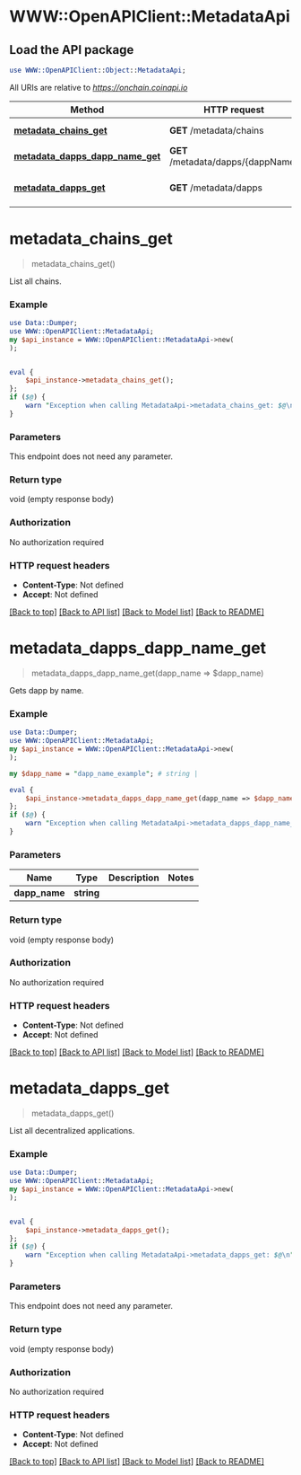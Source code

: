 # WWW::OpenAPIClient::MetadataApi

## Load the API package
```perl
use WWW::OpenAPIClient::Object::MetadataApi;
```

All URIs are relative to *https://onchain.coinapi.io*

Method | HTTP request | Description
------------- | ------------- | -------------
[**metadata_chains_get**](MetadataApi.md#metadata_chains_get) | **GET** /metadata/chains | List all chains.
[**metadata_dapps_dapp_name_get**](MetadataApi.md#metadata_dapps_dapp_name_get) | **GET** /metadata/dapps/{dappName} | Gets dapp by name.
[**metadata_dapps_get**](MetadataApi.md#metadata_dapps_get) | **GET** /metadata/dapps | List all decentralized applications.


# **metadata_chains_get**
> metadata_chains_get()

List all chains.

### Example
```perl
use Data::Dumper;
use WWW::OpenAPIClient::MetadataApi;
my $api_instance = WWW::OpenAPIClient::MetadataApi->new(
);


eval {
    $api_instance->metadata_chains_get();
};
if ($@) {
    warn "Exception when calling MetadataApi->metadata_chains_get: $@\n";
}
```

### Parameters
This endpoint does not need any parameter.

### Return type

void (empty response body)

### Authorization

No authorization required

### HTTP request headers

 - **Content-Type**: Not defined
 - **Accept**: Not defined

[[Back to top]](#) [[Back to API list]](../README.md#documentation-for-api-endpoints) [[Back to Model list]](../README.md#documentation-for-models) [[Back to README]](../README.md)

# **metadata_dapps_dapp_name_get**
> metadata_dapps_dapp_name_get(dapp_name => $dapp_name)

Gets dapp by name.

### Example
```perl
use Data::Dumper;
use WWW::OpenAPIClient::MetadataApi;
my $api_instance = WWW::OpenAPIClient::MetadataApi->new(
);

my $dapp_name = "dapp_name_example"; # string | 

eval {
    $api_instance->metadata_dapps_dapp_name_get(dapp_name => $dapp_name);
};
if ($@) {
    warn "Exception when calling MetadataApi->metadata_dapps_dapp_name_get: $@\n";
}
```

### Parameters

Name | Type | Description  | Notes
------------- | ------------- | ------------- | -------------
 **dapp_name** | **string**|  | 

### Return type

void (empty response body)

### Authorization

No authorization required

### HTTP request headers

 - **Content-Type**: Not defined
 - **Accept**: Not defined

[[Back to top]](#) [[Back to API list]](../README.md#documentation-for-api-endpoints) [[Back to Model list]](../README.md#documentation-for-models) [[Back to README]](../README.md)

# **metadata_dapps_get**
> metadata_dapps_get()

List all decentralized applications.

### Example
```perl
use Data::Dumper;
use WWW::OpenAPIClient::MetadataApi;
my $api_instance = WWW::OpenAPIClient::MetadataApi->new(
);


eval {
    $api_instance->metadata_dapps_get();
};
if ($@) {
    warn "Exception when calling MetadataApi->metadata_dapps_get: $@\n";
}
```

### Parameters
This endpoint does not need any parameter.

### Return type

void (empty response body)

### Authorization

No authorization required

### HTTP request headers

 - **Content-Type**: Not defined
 - **Accept**: Not defined

[[Back to top]](#) [[Back to API list]](../README.md#documentation-for-api-endpoints) [[Back to Model list]](../README.md#documentation-for-models) [[Back to README]](../README.md)

